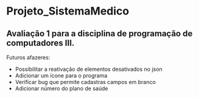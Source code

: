 # Projeto_SistemaMedico
 <h2>Avaliação 1 para a disciplina de programação de computadores III.</h2>

 Futuros afazeres:
 <ul>
 <li>Possibilitar a reativação de elementos desativados no json</li>
 <li>Adicionar um ícone para o programa</li>
 <li>Verificar bug que permite cadastras campos em branco</li>
 <li>Adicionar número do plano de saúde</li>
 </ul>
